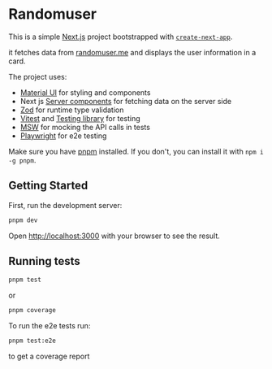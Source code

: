 # Randomuser

This is a simple [Next.js](https://nextjs.org/) project bootstrapped with [`create-next-app`](https://github.com/vercel/next.js/tree/canary/packages/create-next-app).

it fetches data from [randomuser.me](https://randomuser.me/api/) and displays the user information in a card.

The project uses:

- [Material UI](https://mui.com/material-ui/) for styling and components
- Next js [Server components](https://nextjs.org/docs/app/building-your-application/rendering/server-components) for fetching data on the server side
- [Zod](https://github.com/colinhacks/zod) for runtime type validation
- [Vitest](https://vitest.dev/) and [Testing library](https://testing-library.com/) for testing
- [MSW](https://mswjs.io/) for mocking the API calls in tests
- [Playwright](https://playwright.dev/) for e2e testing

Make sure you have [pnpm](https://pnpm.io/) installed. If you don't, you can install it with `npm i -g pnpm`.

## Getting Started

First, run the development server:

```bash
pnpm dev
```

Open [http://localhost:3000](http://localhost:3000) with your browser to see the result.

## Running tests

```bash
pnpm test
```

or

```bash
pnpm coverage
```

To run the e2e tests run:

```bash
pnpm test:e2e
```

to get a coverage report
